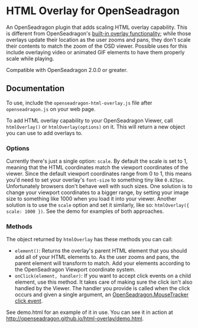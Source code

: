 # HTML Overlay for OpenSeadragon

An OpenSeadragon plugin that adds scaling HTML overlay capability. This is different from OpenSeadragon's [built-in overlay functionality](http://openseadragon.github.io/examples/ui-overlays/); while those overlays update their location as the user zooms and pans, they don't scale their contents to match the zoom of the OSD viewer. Possible uses for this include overlaying video or animated GIF elements to have them properly scale while playing.

Compatible with OpenSeadragon 2.0.0 or greater.

## Documentation

To use, include the `openseadragon-html-overlay.js` file after `openseadragon.js` on your web page.

To add HTML overlay capability to your OpenSeadragon Viewer, call `htmlOverlay()` or `htmlOverlay(options)` on it. This will return a new object you can use to add overlays to.

### Options

Currently there's just a single option: `scale`. By default the scale is set to 1, meaning that the HTML coordinates match the viewport coordinates of the viewer. Since the default viewport coordinates range from 0 to 1, this means you'd need to set your overlay's `font-size` to something tiny like `0.025px`. Unfortunately browsers don't behave well with such sizes. One solution is to change your viewport coordinates to a bigger range, by setting your image size to something like 1000 when you load it into your viewer. Another solution is to use the `scale` option and set it similarly, like so: `htmlOverlay({ scale: 1000 })`. See the demo for examples of both approaches.

### Methods

The object returned by `htmlOverlay` has these methods you can call:

* `element()`: Returns the overlay's parent HTML element that you should add all of your HTML elements to. As the user zooms and pans, the parent element will transform to match. Add your elements according to the OpenSeadragon Viewport coordinate system.
* `onClick(element, handler)`: If you want to accept click events on a child element, use this method. It takes care of making sure the click isn't also handled by the Viewer. The handler you provide is called when the click occurs and given a single argument, an [OpenSeadragon.MouseTracker click event](http://openseadragon.github.io/docs/OpenSeadragon.MouseTracker.html#clickHandler).

See demo.html for an example of it in use. You can see it in action at http://openseadragon.github.io/html-overlay/demo.html.
